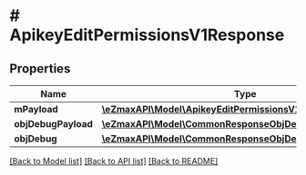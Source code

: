 # # ApikeyEditPermissionsV1Response

## Properties

Name | Type | Description | Notes
------------ | ------------- | ------------- | -------------
**mPayload** | [**\eZmaxAPI\Model\ApikeyEditPermissionsV1ResponseMPayload**](ApikeyEditPermissionsV1ResponseMPayload.md) |  |
**objDebugPayload** | [**\eZmaxAPI\Model\CommonResponseObjDebugPayload**](CommonResponseObjDebugPayload.md) |  | [optional]
**objDebug** | [**\eZmaxAPI\Model\CommonResponseObjDebug**](CommonResponseObjDebug.md) |  | [optional]

[[Back to Model list]](../../README.md#models) [[Back to API list]](../../README.md#endpoints) [[Back to README]](../../README.md)
